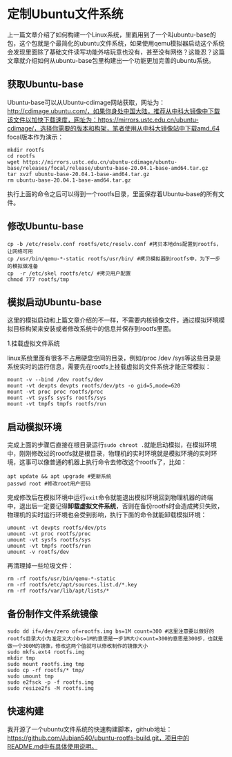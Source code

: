 # 定制Ubuntu文件系统

上一篇文章介绍了如何构建一个Linux系统，里面用到了一个叫ubuntu-base的包，这个包就是个最简化的ubuntu文件系统，如果使用qemu模拟器启动这个系统会发现里面除了基础文件读写功能外啥玩意也没有，甚至没有网络？这能忍？这篇文章就介绍如何从ubuntu-base包里构建出一个功能更加完善的ubuntu系统。

## 获取Ubuntu-base

Ubuntu-base可以从Ubuntu-cdimage网站获取，网址为：http://cdimage.ubuntu.com/，如果你身处中国大陆，推荐从中科大镜像中下载该文件以加快下载速度，网址为：https://mirrors.ustc.edu.cn/ubuntu-cdimage/，选择你需要的版本和构架，笔者使用从中科大镜像站中下载amd_64 focal版本作为演示：

```shell
mkdir rootfs
cd rootfs
wget https://mirrors.ustc.edu.cn/ubuntu-cdimage/ubuntu-base/releases/focal/release/ubuntu-base-20.04.1-base-amd64.tar.gz
tar xvzf ubuntu-base-20.04.1-base-amd64.tar.gz
rm ubuntu-base-20.04.1-base-amd64.tar.gz
```

执行上面的命令之后可以得到一个rootfs目录，里面保存着Ubuntu-base的所有文件。

## 修改Ubuntu-base

```shell
cp -b /etc/resolv.conf rootfs/etc/resolv.conf #拷贝本地dns配置到rootfs，让网络可用
cp /usr/bin/qemu-*-static rootfs/usr/bin/ #拷贝模拟器到rootfs中，为下一步的模拟做准备
cp  -r /etc/skel rootfs/etc/ #拷贝用户配置
chmod 777 rootfs/tmp
```

## 模拟启动Ubuntu-base

这里的模拟启动和上篇文章介绍的不一样，不需要内核镜像文件，通过模拟环境模拟目标构架来安装或者修改系统中的信息并保存到rootfs里面。

1.挂载虚拟文件系统

linux系统里面有很多不占用硬盘空间的目录，例如/proc /dev /sys等这些目录是系统实时的运行信息，需要先在rootfs上挂载虚拟的文件系统才能正常模拟：

```shell
mount -v --bind /dev rootfs/dev
mount -vt devpts devpts rootfs/dev/pts -o gid=5,mode=620
mount -vt proc proc rootfs/proc
mount -vt sysfs sysfs rootfs/sys
mount -vt tmpfs tmpfs rootfs/run
```

## 启动模拟环境

完成上面的步骤后直接在根目录运行`sudo chroot .`就能启动模拟，在模拟环境中，刚刚修改过的rootfs就是根目录，物理机的实时环境就是模拟环境的实时环境，这事可以像普通的机器上执行命令去修改这个rootfs了，比如：

```shell
apt update && apt upgrade #更新系统
passwd root #修改root用户密码
```

完成修改后在模拟环境中运行`exit`命令就能退出模拟环境回到物理机器的终端中，退出后一定要记得**卸载虚拟文件系统**，否则在备份rootfs时会造成拷贝失败，物理机的实时运行环境也会受到影响，执行下面的命令就能卸载模拟环境：

```shell
umount -vt devpts rootfs/dev/pts
umount -vt proc rootfs/proc 
umount -vt sysfs rootfs/sys
umount -vt tmpfs rootfs/run
umount -v rootfs/dev
```

再清理掉一些垃圾文件：

```shell
rm -rf rootfs/usr/bin/qemu-*-static
rm -rf rootfs/etc/apt/sources.list.d/*.key
rm -rf rootfs/var/lib/apt/lists/*
```

## 备份制作文件系统镜像

```shell
sudo dd if=/dev/zero of=rootfs.img bs=1M count=300 #这里注意要以做好的rootfs目录大小为准定义大小bs=1M的意思是一步1M大小count=300的意思是300步，也就是做一个300M的镜像，修改这两个值就可以修改制作的镜像大小
sudo mkfs.ext4 rootfs.img
mkdir tmp
sudo mount rootfs.img tmp
sudo cp -rf rootfs/* tmp/
sudo umount tmp
sudo e2fsck -p -f rootfs.img
sudo resize2fs -M rootfs.img
```

## 快速构建

我开源了一个ubuntu文件系统的快速构建脚本，github地址：https://github.com/Jubian540/ubuntu-rootfs-build.git，项目中的README.md中有具体使用说明。